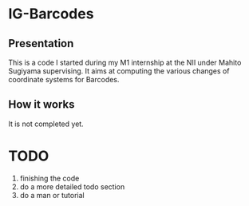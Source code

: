 # IG-Barcodes

## Presentation

This is a code I started during my M1 internship at the NII under Mahito Sugiyama supervising. It aims at computing the various changes of coordinate systems for Barcodes.

## How it works

It is not completed yet.

# TODO

1. finishing the code
2. do a more detailed todo section
3. do a man or tutorial

